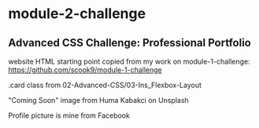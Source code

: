 # module-2-challenge

## Advanced CSS Challenge: Professional Portfolio

website HTML starting point copied from my work on module-1-challenge: https://github.com/scook9/module-1-challenge

.card class from 02-Advanced-CSS/03-Ins_Flexbox-Layout

"Coming Soon" image from Huma Kabakci on Unsplash

Profile picture is mine from Facebook
